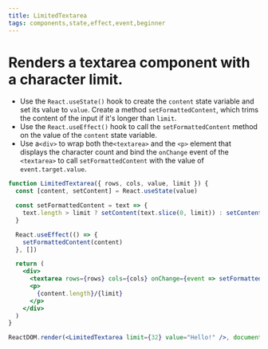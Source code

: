 ```yaml
---
title: LimitedTextarea
tags: components,state,effect,event,beginner
---
```


# Renders a textarea component with a character limit.

- Use the `React.useState()` hook to create the `content` state variable and set its value to `value`.
  Create a method `setFormattedContent`, which trims the content of the input if it's longer than `limit`.
- Use the `React.useEffect()` hook to call the `setFormattedContent` method on the value of the `content` state variable.
- Use a`<div>` to wrap both the`<textarea>` and the `<p>` element that displays the character count and bind the `onChange` event of the `<textarea>` to call `setFormattedContent` with the value of `event.target.value`.

```jsx
function LimitedTextarea({ rows, cols, value, limit }) {
  const [content, setContent] = React.useState(value)

  const setFormattedContent = text => {
    text.length > limit ? setContent(text.slice(0, limit)) : setContent(text)
  }

  React.useEffect(() => {
    setFormattedContent(content)
  }, [])

  return (
    <div>
      <textarea rows={rows} cols={cols} onChange={event => setFormattedContent(event.target.value)} value={content} />
      <p>
        {content.length}/{limit}
      </p>
    </div>
  )
}
```

```jsx
ReactDOM.render(<LimitedTextarea limit={32} value="Hello!" />, document.getElementById('root'))
```
